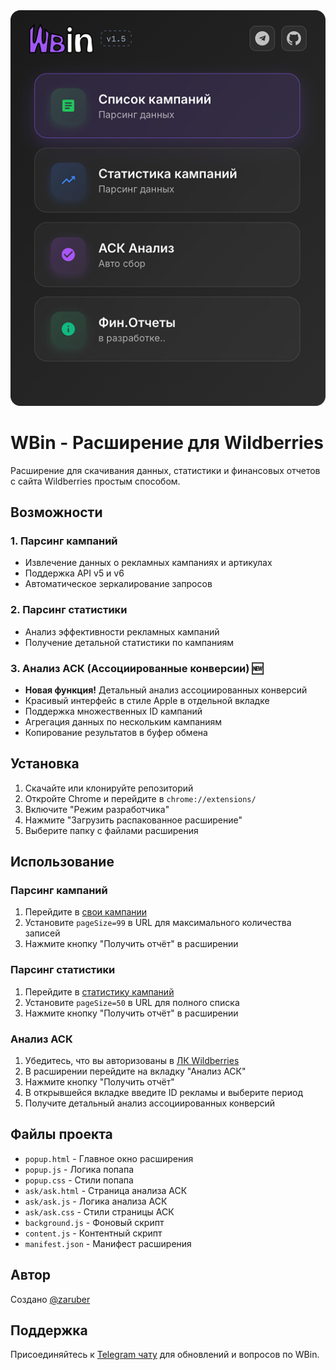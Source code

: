 <img src="screen.png" alt="Скриншот расширения" width="800">

# WBin - Расширение для Wildberries

Расширение для скачивания данных, статистики и финансовых отчетов с сайта Wildberries простым способом.

## Возможности

### 1. Парсинг кампаний
- Извлечение данных о рекламных кампаниях и артикулах
- Поддержка API v5 и v6
- Автоматическое зеркалирование запросов

### 2. Парсинг статистики
- Анализ эффективности рекламных кампаний
- Получение детальной статистики по кампаниям

### 3. Анализ АСК (Ассоциированные конверсии) 🆕
- **Новая функция!** Детальный анализ ассоциированных конверсий
- Красивый интерфейс в стиле Apple в отдельной вкладке
- Поддержка множественных ID кампаний
- Агрегация данных по нескольким кампаниям
- Копирование результатов в буфер обмена

## Установка

1. Скачайте или клонируйте репозиторий
2. Откройте Chrome и перейдите в `chrome://extensions/`
3. Включите "Режим разработчика"
4. Нажмите "Загрузить распакованное расширение"
5. Выберите папку с файлами расширения

## Использование

### Парсинг кампаний
1. Перейдите в [свои кампании](https://cmp.wildberries.ru/campaigns/list/)
2. Установите `pageSize=99` в URL для максимального количества записей
3. Нажмите кнопку "Получить отчёт" в расширении

### Парсинг статистики
1. Перейдите в [статистику кампаний](https://cmp.wildberries.ru/campaigns/statistics/)
2. Установите `pageSize=50` в URL для полного списка
3. Нажмите кнопку "Получить отчёт" в расширении

### Анализ АСК
1. Убедитесь, что вы авторизованы в [ЛК Wildberries](https://cmp.wildberries.ru/)
2. В расширении перейдите на вкладку "Анализ АСК"
3. Нажмите кнопку "Получить отчёт"
4. В открывшейся вкладке введите ID рекламы и выберите период
5. Получите детальный анализ ассоциированных конверсий

## Файлы проекта

- `popup.html` - Главное окно расширения
- `popup.js` - Логика попапа
- `popup.css` - Стили попапа
- `ask/ask.html` - Страница анализа АСК
- `ask/ask.js` - Логика анализа АСК
- `ask/ask.css` - Стили страницы АСК
- `background.js` - Фоновый скрипт
- `content.js` - Контентный скрипт
- `manifest.json` - Манифест расширения

## Автор

Создано [@zaruber](https://t.me/real_zaruber)

## Поддержка

Присоединяйтесь к [Telegram чату](https://t.me/+3g9fjC4OTn03MWYx) для обновлений и вопросов по WBin. 